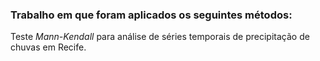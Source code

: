 ### Trabalho em que foram aplicados os seguintes métodos:

Teste *Mann-Kendall* para análise de séries temporais de precipitação de chuvas em Recife.
